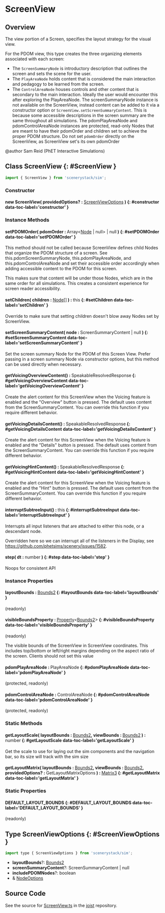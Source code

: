 # ScreenView

## Overview

The view portion of a Screen, specifies the layout strategy for the visual view.

For the PDOM view, this type creates  the three organizing elements associated with each screen:
- The `ScreenSummaryNode` is introductory description that outlines the screen and sets the scene for the user.
- The `PlayAreaNode` holds content that is considered the main interaction and pedagogy to be learned from the screen.
- The `ControlAreaNode` houses controls and other content that is secondary to the main interaction. Ideally the user
      would encounter this after exploring the PlayAreaNode.
The screenSummaryNode instance is not available on the ScreenView, instead content can be added to it via a constructor
option or `ScreenView.setScreenSummaryContent`. This is because some accessible descriptions in the screen summary
are the same throughout all simulations. The pdomPlayAreaNode and pdomControlAreaNode instances are protected, read-only Nodes
that are meant to have their pdomOrder and children set to achieve the proper PDOM structure. Do not set
`pdomOrder` directly on the ScreenView, as ScreenView set's its own pdomOrder

@author Sam Reid (PhET Interactive Simulations)

## Class ScreenView {: #ScreenView }


```js
import { ScreenView } from 'scenerystack/sim';
```
### Constructor

#### new ScreenView( providedOptions? : <span style="font-weight: 400;">[ScreenViewOptions](../sim/ScreenView.md#ScreenViewOptions)</span> ) {: #constructor data-toc-label='constructor' }

### Instance Methods

#### setPDOMOrder( pdomOrder : <span style="font-weight: 400;">Array&lt;[Node](../scenery/Node.md) | <span style="color: hsla(calc(var(--md-hue) + 180deg),80%,40%,1);">null</span>&gt; | <span style="color: hsla(calc(var(--md-hue) + 180deg),80%,40%,1);">null</span></span> ) {: #setPDOMOrder data-toc-label='setPDOMOrder' }

This method should not be called because ScreenView defines child Nodes that organize the PDOM structure of a
screen. See this.pdomScreenSummaryNode, this.pdomPlayAreaNode, and this.pdomControlAreaNode and set their accessible
order accordingly when adding accessible content to the PDOM for this screen.

This makes sure that content will be under those Nodes, which are in the same order for all simulations. This
creates a consistent experience for screen reader accessibility.

#### setChildren( children : <span style="font-weight: 400;">[Node](../scenery/Node.md)[]</span> ) : <span style="font-weight: 400;"><span style="color: hsla(calc(var(--md-hue) + 180deg),80%,40%,1);">this</span></span> {: #setChildren data-toc-label='setChildren' }

Override to make sure that setting children doesn't blow away Nodes set by ScreenView.

#### setScreenSummaryContent( node : <span style="font-weight: 400;">ScreenSummaryContent | <span style="color: hsla(calc(var(--md-hue) + 180deg),80%,40%,1);">null</span></span> ) {: #setScreenSummaryContent data-toc-label='setScreenSummaryContent' }

Set the screen summary Node for the PDOM of this Screen View. Prefer passing in a screen summary Node via
constructor options, but this method can be used directly when necessary.

#### getVoicingOverviewContent() : <span style="font-weight: 400;">SpeakableResolvedResponse</span> {: #getVoicingOverviewContent data-toc-label='getVoicingOverviewContent' }

Create the alert content for this ScreenView when the Voicing feature is enabled and the "Overview" button
is pressed.
The default uses content from the ScreenSummaryContent. You can override this function if you require different behavior.

#### getVoicingDetailsContent() : <span style="font-weight: 400;">SpeakableResolvedResponse</span> {: #getVoicingDetailsContent data-toc-label='getVoicingDetailsContent' }

Create the alert content for this ScreenView when the Voicing feature is enabled and the "Details" button is
pressed.
The default uses content from the ScreenSummaryContent. You can override this function if you require different behavior.

#### getVoicingHintContent() : <span style="font-weight: 400;">SpeakableResolvedResponse</span> {: #getVoicingHintContent data-toc-label='getVoicingHintContent' }

Create the alert content for this ScreenView when the Voicing feature is enabled and the "Hint" button is pressed.
The default uses content from the ScreenSummaryContent. You can override this function if you require different behavior.

#### interruptSubtreeInput() : <span style="font-weight: 400;"><span style="color: hsla(calc(var(--md-hue) + 180deg),80%,40%,1);">this</span></span> {: #interruptSubtreeInput data-toc-label='interruptSubtreeInput' }

Interrupts all input listeners that are attached to either this node, or a descendant node.

Overridden here so we can interrupt all of the listeners in the Display, see
https://github.com/phetsims/scenery/issues/1582.

#### step( dt : <span style="font-weight: 400;"><span style="color: hsla(calc(var(--md-hue) + 180deg),80%,40%,1);">number</span></span> ) {: #step data-toc-label='step' }

Noops for consistent API

### Instance Properties

#### layoutBounds : <span style="font-weight: 400;">[Bounds2](../dot/Bounds2.md)</span> {: #layoutBounds data-toc-label='layoutBounds' }

(readonly)

#### visibleBoundsProperty : <span style="font-weight: 400;">[Property](../axon/Property.md)&lt;[Bounds2](../dot/Bounds2.md)&gt;</span> {: #visibleBoundsProperty data-toc-label='visibleBoundsProperty' }

(readonly)

The visible bounds of the ScreenView in ScreenView coordinates.  This includes top/bottom or left/right margins
depending on the aspect ratio of the screen. Clients should not set this value

#### pdomPlayAreaNode : <span style="font-weight: 400;">PlayAreaNode</span> {: #pdomPlayAreaNode data-toc-label='pdomPlayAreaNode' }

(protected, readonly)

#### pdomControlAreaNode : <span style="font-weight: 400;">ControlAreaNode</span> {: #pdomControlAreaNode data-toc-label='pdomControlAreaNode' }

(protected, readonly)

### Static Methods

#### getLayoutScale( layoutBounds : <span style="font-weight: 400;">[Bounds2](../dot/Bounds2.md)</span>, viewBounds : <span style="font-weight: 400;">[Bounds2](../dot/Bounds2.md)</span> ) : <span style="font-weight: 400;"><span style="color: hsla(calc(var(--md-hue) + 180deg),80%,40%,1);">number</span></span> {: #getLayoutScale data-toc-label='getLayoutScale' }

Get the scale to use for laying out the sim components and the navigation bar, so its size will track
with the sim size

#### getLayoutMatrix( layoutBounds : <span style="font-weight: 400;">[Bounds2](../dot/Bounds2.md)</span>, viewBounds : <span style="font-weight: 400;">[Bounds2](../dot/Bounds2.md)</span>, providedOptions? : <span style="font-weight: 400;">GetLayoutMatrixOptions</span> ) : <span style="font-weight: 400;">[Matrix3](../dot/Matrix3.md)</span> {: #getLayoutMatrix data-toc-label='getLayoutMatrix' }

### Static Properties

#### DEFAULT_LAYOUT_BOUNDS {: #DEFAULT_LAYOUT_BOUNDS data-toc-label='DEFAULT_LAYOUT_BOUNDS' }

(readonly)



## Type ScreenViewOptions {: #ScreenViewOptions }


```js
import type { ScreenViewOptions } from 'scenerystack/sim';
```


- **layoutBounds**?: [Bounds2](../dot/Bounds2.md)
- **screenSummaryContent**?: ScreenSummaryContent | <span style="color: hsla(calc(var(--md-hue) + 180deg),80%,40%,1);">null</span>
- **includePDOMNodes**?: <span style="color: hsla(calc(var(--md-hue) + 180deg),80%,40%,1);">boolean</span>
- &amp; [NodeOptions](../scenery/Node.md#NodeOptions)




## Source Code

See the source for [ScreenView.ts](https://github.com/phetsims/joist/blob/main/js/ScreenView.ts) in the [joist](https://github.com/phetsims/joist) repository.
